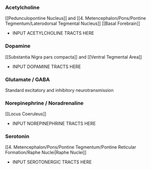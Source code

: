### Acetylcholine
[[Pedunculopontine Nucleus]] and [[4. Metencephalon/Pons/Pontine Tegmentum/Laterodorsal Tegmental Nucleus]]
[[Basal Forebrain]]
- INPUT ACETYLCHOLINE TRACTS HERE
### Dopamine
[[Substantia Nigra pars compacta]] and [[Ventral Tegmental Area]]
- INPUT DOPAMINE TRACTS HERE
### Glutamate / GABA
Standard excitatory and inhibitory neurotransmission
### Norepinephrine / Noradrenaline
[[Locus Coeruleus]]
- INPUT NOREPINEPHRINE TRACTS HERE
### Serotonin
[[4. Metencephalon/Pons/Pontine Tegmentum/Pontine Reticular Formation/Raphe Nuclei|Raphe Nuclei]]
- INPUT SEROTONERGIC TRACTS HERE